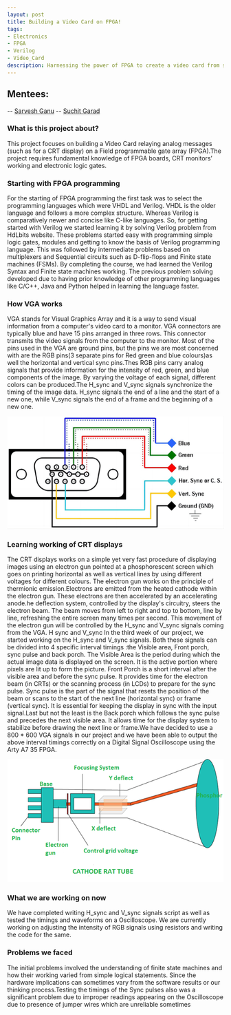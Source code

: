 ```yaml
---
layout: post
title: Building a Video Card on FPGA!
tags: 
- Electronics
- FPGA
- Verilog
- Video_Card
description: Harnessing the power of FPGA to create a video card from scratch.
---
```

## Mentees:
-- [Sarvesh Ganu](https://github.com/MrCheese260)
-- [Suchit Garad](https://github.com/IamLegend509)

### What is this project about?
This project focuses on building a Video Card relaying analog messages (such as for a CRT display) on a Field programmable gate array (FPGA).The project requires fundamental knowledge of FPGA boards, CRT monitors’ working and electronic logic gates.
### Starting with FPGA programming
For the starting of FPGA programming the first task was to select the programming languages which were VHDL and Verilog. VHDL is the older language and follows a more complex structure. Whereas Verilog is comparatively newer and concise like C-like languages. 
So, for getting started with Verilog we started learning it by solving Verilog problem from HdLbits website. These problems started easy with programming simple logic gates, modules and getting to know the basis of Verilog programming language. This was followed by intermediate problems based on multiplexers and Sequential circuits such as D-flip-flops and Finite state machines (FSMs).
By completing the course, we had learned the Verilog Syntax and Finite state machines working. The previous problem solving developed due to having prior knowledge of other programming languages like C/C++, Java and Python helped in learning the language faster. 
### How VGA works
VGA stands for Visual Graphics Array and it is a way to send visual information from a computer's video card to a monitor. VGA connectors are typically blue and have 15 pins arranged in three rows.  This connector transmits the video signals from the computer to the monitor. Most of the pins used in the VGA are ground pins, but the pins we are most concerned with are the RGB pins(3 separate pins for Red green and blue colours)as well the horizontal and vertical sync pins.Thes RGB pins carry analog signals that provide information for the intensity of red, green, and blue components of the image. By varying the voltage of each signal, different colors can be produced.The H_sync and V_sync signals synchronize the timing of the image data. H_sync signals the end of a line and the start of a new one, while V_sync signals the end of a frame and the beginning of a new one.

![Diagram_of_VGA_connector](/assets/posts/Video_card_on_FPGA/1678689924-2249-BhAkyv.png)

                               
### Learning working of CRT displays
The CRT displays works on a simple yet very fast procedure of displaying images using an electron gun pointed at a phosphorescent screen which goes on printing horizontal as well as vertical lines by using different voltages for different colours. The electron gun works on the principle of thermionic emission.Electrons are emitted from the heated cathode within the electron gun. These electrons are then accelerated by an accelerating anode.he deflection system, controlled by the display's circuitry, steers the electron beam. The beam moves from left to right and top to bottom, line by line, refreshing the entire screen many times per second. This movement of the electron gun will be controlled by the H_sync and V_sync signals coming from the VGA.
H sync and V_sync 
In the third week of our project, we started working on the H_sync and V_sync signals. Both these signals can be divided into 4 specific interval timings :the Visible area, Front porch, sync pulse and back porch. The Visible Area is the period during which the actual image data is displayed on the screen. It is the active portion where pixels are lit up to form the picture. Front Porch is a short interval after the visible area and before the sync pulse. It provides time for the electron beam (in CRTs) or the scanning process (in LCDs) to prepare for the sync pulse. Sync pulse is the part of the signal that resets the position of the beam or scans to the start of the next line (horizontal sync) or frame (vertical sync). It is essential for keeping the display in sync with the input signal.Last but not the least is the Back porch which follows the sync pulse and precedes the next visible area. It allows time for the display system to stabilize before drawing the next line or frame.We have decided to use a 800 * 600 VGA signals in our project and we have been able to output the above interval timings correctly on a Digital Signal Oscilloscope using the Arty A7 35 FPGA.

![CRT_monitor](/assets/posts/Video_card_on_FPGA/CRT-2.png)
                 
### What we are working on now
We have completed writing H_sync and V_sync signals script as well as tested the timings and waveforms on a Oscilloscope.
We are currently working on adjusting the intensity of RGB signals using resistors and writing the code for the same.

### Problems we faced
The initial problems involved the understanding of finite state machines and how their working varied from simple logical statements. Since the hardware implications can sometimes vary from the software results or our thinking process.Testing the timings of the Sync pulses also was a significant problem due to improper readings appearing on the Oscilloscope due to presence of jumper wires which are unreliable sometimes

